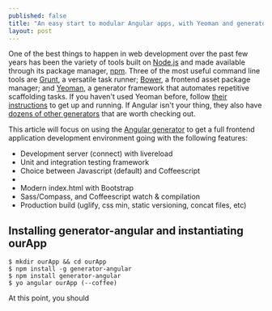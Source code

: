 ```yaml
---
published: false
title: "An easy start to modular Angular apps, with Yeoman and generator-angular"
layout: post
---
```


One of the best things to happen in web development over the past few years has been the variety of tools built on [Node.js][1001] and made available through its package manager, [npm][1000]. Three of the most useful command line tools are [Grunt][0], a versatile task runner; [Bower][1], a frontend asset package manager; and [Yeoman][2], a generator framework that automates repetitive scaffolding tasks. If you haven't used Yeoman before, follow [their instructions][4] to get up and running. If Angular isn't your thing, they also have [dozens of other generators][5] that are worth checking out.

This article will focus on using the [Angular generator][3] to get a full frontend application development environment going with the following features:

- Development server (connect) with livereload
- Unit and integration testing framework
- Choice between Javascript (default) and Coffeescript
- 
- Modern index.html with Bootstrap
- Sass/Compass, and Coffeescript watch & compilation
- Production build (uglify, css min, static versioning, concat files, etc)

## Installing generator-angular and instantiating ourApp



```shell
$ mkdir ourApp && cd ourApp
$ npm install -g generator-angular
$ npm install generator-angular
$ yo angular ourApp (--coffee)
```

At this point, you should 

[1000]: https://npmjs.org/
[1001]: http://nodejs.org/
[0]: http://gruntjs.com/
[1]: http://bower.io/
[2]: http://yeoman.io/
[3]: https://github.com/yeoman/generator-angular
[4]: http://yeoman.io/gettingstarted.html
[5]: http://yeoman.io/community-generators.html

